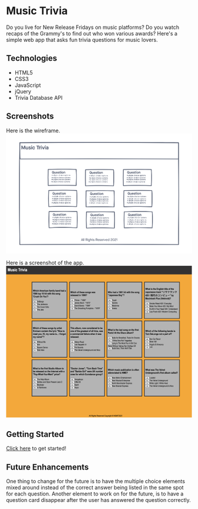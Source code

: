 # Music Trivia

Do you live for New Release Fridays on music platforms? Do you watch recaps of the Grammy's to find out who won various awards? Here's a simple web app that asks fun trivia questions for music lovers.

## Technologies
- HTML5
- CSS3
- JavaScript
- jQuery
- Trivia Database API

## Screenshots
Here is the wireframe.
![wireframe](./imgs/wireframe.png) 

Here is a screenshot of the app. 
![app](./imgs/app.png) 


## Getting Started
[Click here](https://niladrisgithub.github.io/musicaltrivia/) to get started!

## Future Enhancements
One thing to change for the future is to have the multiple choice elements mixed around instead of the correct answer being listed in the same spot for each question. 
Another element to work on for the future, is to have a question card disappear after the user has answered the question correctly.